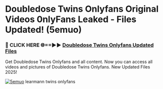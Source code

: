 # Doubledose Twins Onlyfans Original Videos 0nlyFans Leaked - Files Updated! (5emuo)

<h3>🔴 CLICK HERE 🌐==►► <a href="https://tinyurl.com/2jnfzry5" rel="nofollow">Doubledose Twins Onlyfans Updated Files</a></h3>

Get Doubledose Twins Onlyfans and all content. Now you can access all videos and pictures of Doubledose Twins Onlyfans. New Updated Files 2025!

[![5emuo](https://i.imgur.com/GyGTBgg.gif)](https://tinyurl.com/2jnfzry5)
learmann twins onlyfans